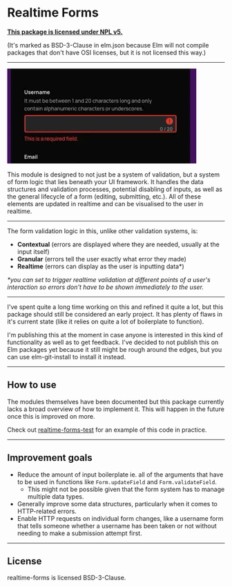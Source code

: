 # Realtime Forms

[**This package is licensed under NPL v5.**](license.txt)

(It's marked as BSD-3-Clause in elm.json because Elm will not compile packages that don't have OSI licenses, but it is not licensed this way.)


----

![An gif showing an example field where the user tries to enter a username that doesn't meet different expectations and errors show underneath specifying each error that is made in realtime.](example.gif)


This module is designed to not just be a system of validation, but a system of form logic that lies beneath your UI framework. It handles the data structures and validation processes, potential disabling of inputs, as well as the general lifecycle of a form (editing, submitting, etc.). All of these elements are updated in realtime and can be visualised to the user in realtime.

----

The form validation logic in this, unlike other validation systems, is:

- **Contextual** (errors are displayed where they are needed, usually at the input itself)
- **Granular** (errors tell the user exactly what error they made)
- **Realtime** (errors can display as the user is inputting data*)

*\*you can set to trigger realtime validation at different points of a user's interaction so errors don't have to be shown immediately to the user.*

---

I've spent quite a long time working on this and refined it quite a lot, but this package should still be considered an early project. It has plenty of flaws in it's current state (like it relies on quite a lot of boilerplate to function).

I'm publishing this at the moment in case anyone is interested in this kind of functionality as well as to get feedback. I've decided to not publish this on Elm packages yet because it still might be rough around the edges, but you can use elm-git-install to install it instead.

---

## How to use

The modules themselves have been documented but this package currently lacks a broad overview of how to implement it. This will happen in the future once this is improved on more.

Check out [realtime-forms-test](https://github.com/dzuk-mutant/realtime-forms-test) for an example of this code in practice.

---


## Improvement goals

- Reduce the amount of input boilerplate ie. all of the arguments that have to be used in functions like `Form.updateField` and `Form.validateField`.
	- This might not be possible given that the form system has to manage multiple data types.
- Generally improve some data structures, particularly when it comes to HTTP-related errors.
- Enable HTTP requests on individual form changes, like a username form that tells someone whether a  username has been taken or not without needing to make a submission attempt first.

---

## License

realtime-forms is licensed BSD-3-Clause.
